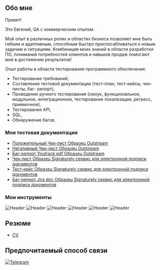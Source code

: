 ## Обо мне
Привет!

Это Евгений, QA с коммерческим опытом.


Мой опыт в различных ролях и областях бизнеса позволяет мне быть гибким и адаптивным, способным быстро приспосабливаться к новым задачам и ситуациям. Комбинация моих знаний в области разработки ПО, понимания потребностей клиентов и навыков продаж помогают мне в достижении результатов!


Опыт работы в области тестирования программного обеспечения:

- Тестирование требований,
- Составление тестовой документации (тест-план, тест-кейсы, чек-листы, баг- репорт),
- Проведение ручного тестирования (смоук, функциональное, модульное, интеграционное, тестирование локализации, регресс, приемочное),
- Тестирование API,
- SQL,
- Обнаружение багов.



### Моя тестовая документация
- [Положительный Чек-лист Образец Outstream](https://docs.google.com/spreadsheets/d/1rX41UO-foOP9T2tEEViwpqESkSqxOrDyLEqt3vtgg6o/edit#gid=1046219479)
- [Негативный Чек-лист Образец Outstream](https://docs.google.com/spreadsheets/d/1TCmaxzKzvE8qweE_P0vq-9MkXgbkt37HvMao_ZyGA0M/edit?usp=sharing)
- [Баг-репорт Youtrack pdf Образец Outstream](https://drive.google.com/file/d/1ORNEphtVRUMgaIgSZu6igdUAezcRwJGs/view?usp=sharing)
- [Чек-лист Образец Signaturely сервис для электронной подписи документов](https://docs.google.com/spreadsheets/d/11KoKCivUHuW_Ov6pBGPuxe0AX2hyQpmofHl6wicA3PE/edit?usp=sharing)
- [Тест-кейс Образец Signaturely сервис для электронной подписи документов](https://docs.google.com/spreadsheets/d/11KoKCivUHuW_Ov6pBGPuxe0AX2hyQpmofHl6wicA3PE/edit?usp=sharing)
- [Баг-репорт Jira doc Образец Signaturely сервис для электронной подписи документов](https://docs.google.com/document/d/1UelMsk5oxxyxXRADiq5cbOI6O3g3QMaW/edit?usp=sharing&ouid=103998364244724700195&rtpof=true&sd=true)





### Мои инструменты
![Header](https://img.shields.io/badge/DevTools-090909?style=for-the-badge&logo=googlechrome&logoColor=2674f2)
![Header](https://img.shields.io/badge/Postman-090909?style=for-the-badge&logo=postman&logoColor=f76935)
![Header](https://img.shields.io/badge/Swagger-090909?style=for-the-badge&logo=swagger&logoColor=7ede2b)
![Header](https://img.shields.io/badge/Github-090909?style=for-the-badge&logo=github&logoColor=8cc4d7)
![Header](https://img.shields.io/badge/Jira-090909?style=for-the-badge&logo=jira&logoColor=136be1)
![Header](https://img.shields.io/badge/MySQL-090909?style=for-the-badge&logo=mysql&logoColor=00618a)





## Резюме

- [CV](https://docs.google.com/document/d/1XoWcCU5ffaLJD7rmJeAKx8UlOPQwmRlUzMEwFH9A6bc/edit)

## Предпочитаемый способ связи
[![Telegram](https://img.shields.io/badge/-Telegram-090909?style=for-the-badge&logo=telegram&logoColor=27A0D9)](https://t.me/Edobry)


